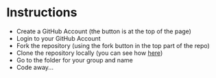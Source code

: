 # Instructions

- Create a GitHub Account (the button is at the top of the page)
- Login to your GitHub Account
- Fork the repository (using the fork button in the top part of the repo)
- Clone the repository locally (you can see how [here](https://services.github.com/on-demand/github-desktop/clone-repository-github-desktop))
- Go to the folder for your group and name
- Code away...
